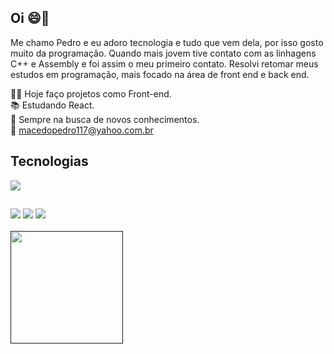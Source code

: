 ##  Oi 😄👋
Me chamo Pedro e eu adoro tecnologia e tudo que vem dela, por isso gosto muito da programação. Quando mais jovem tive contato com as linhagens C++ e Assembly e foi assim o meu primeiro contato. Resolvi retomar meus estudos em programação, mais focado na área de front end e back end. 


 👨‍💻 Hoje faço projetos como Front-end. <br>
 📚 Estudando React. <br>
 🧠 Sempre na busca de novos conhecimentos. <br>
 📧  macedopedro117@yahoo.com.br


## Tecnologias  
<div>
  <img src="https://skillicons.dev/icons?i=js,html,css,git,bootstrap,react,vscode" >
</div>

##

<div>
 <a href="mailto:pedromacedo1169@gmail.com" target="_blank" ><img src="https://img.shields.io/badge/Gmail-D14836?style=for-the-badge&logo=gmail&logoColor=white"></a>
 <a href="https://www.linkedin.com/in/pedronegraoo/" target="_blank" ><img src="https://img.shields.io/badge/LinkedIn-0077B5?style=for-the-badge&logo=linkedin&logoColor=white"></a>
 <a href="" target="_blank" ><img src="https://img.shields.io/badge/Instagram-E4405F?style=for-the-badge&logo=instagram&logoColor=white"></a>  
</div>

 <br>
<div>
  <a href=""> 
    <img height="180em" src="https://github-readme-stats.vercel.app/api?username=pedronegraoo&show_icons=true&theme=radical"/>
</div>
